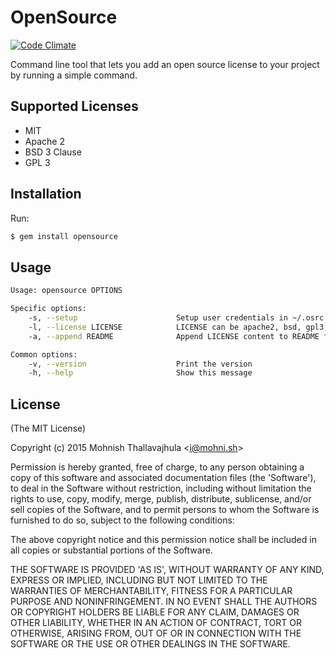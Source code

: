 # OpenSource

[![Code Climate](https://codeclimate.com/github/mohnish/opensource/badges/gpa.svg)](https://codeclimate.com/github/mohnish/opensource)

Command line tool that lets you add an open source license to your project by running a simple command.

## Supported Licenses

- MIT
- Apache 2
- BSD 3 Clause
- GPL 3

## Installation

Run:

```bash
$ gem install opensource
```

## Usage
```bash
Usage: opensource OPTIONS

Specific options:
    -s, --setup                      Setup user credentials in ~/.osrc file
    -l, --license LICENSE            LICENSE can be apache2, bsd, gpl3, mit
    -a, --append README              Append LICENSE content to README file

Common options:
    -v, --version                    Print the version
    -h, --help                       Show this message
```

## License

(The MIT License)

Copyright (c) 2015 Mohnish Thallavajhula &lt;i@mohni.sh&gt;

Permission is hereby granted, free of charge, to any person obtaining
a copy of this software and associated documentation files (the
'Software'), to deal in the Software without restriction, including
without limitation the rights to use, copy, modify, merge, publish,
distribute, sublicense, and/or sell copies of the Software, and to
permit persons to whom the Software is furnished to do so, subject to
the following conditions:

The above copyright notice and this permission notice shall be
included in all copies or substantial portions of the Software.

THE SOFTWARE IS PROVIDED 'AS IS', WITHOUT WARRANTY OF ANY KIND,
EXPRESS OR IMPLIED, INCLUDING BUT NOT LIMITED TO THE WARRANTIES OF
MERCHANTABILITY, FITNESS FOR A PARTICULAR PURPOSE AND NONINFRINGEMENT.
IN NO EVENT SHALL THE AUTHORS OR COPYRIGHT HOLDERS BE LIABLE FOR ANY
CLAIM, DAMAGES OR OTHER LIABILITY, WHETHER IN AN ACTION OF CONTRACT,
TORT OR OTHERWISE, ARISING FROM, OUT OF OR IN CONNECTION WITH THE
SOFTWARE OR THE USE OR OTHER DEALINGS IN THE SOFTWARE.
